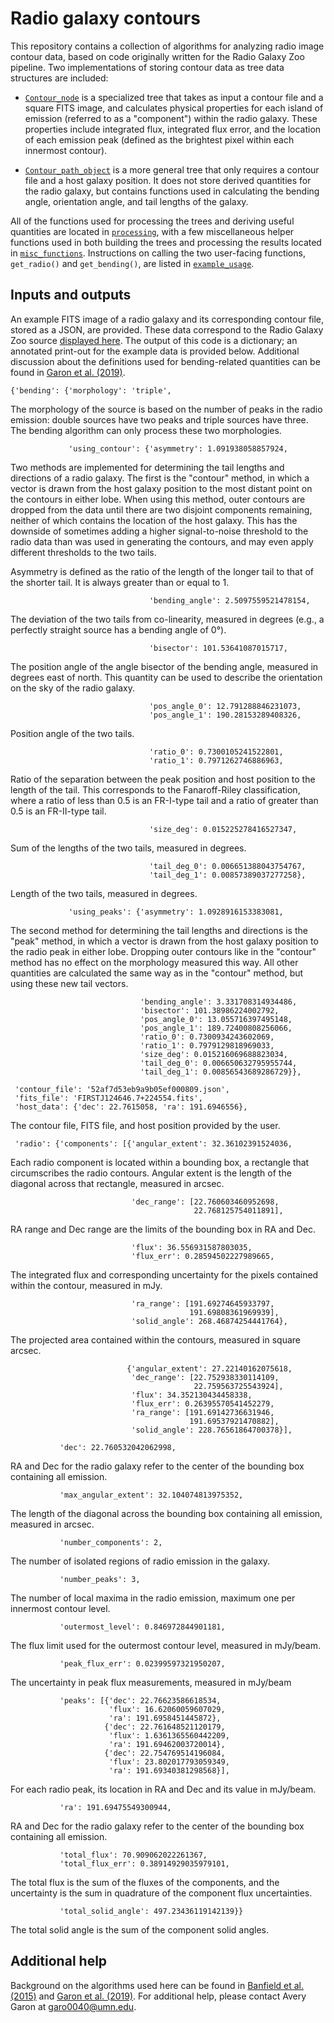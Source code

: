 # Radio galaxy contours

This repository contains a collection of algorithms for analyzing radio image contour data, based on code originally written for the Radio Galaxy Zoo pipeline. Two implementations of storing contour data as tree data structures are included:

- [`Contour_node`](contour_node.py) is a specialized tree that takes as input a contour file and a square FITS image, and calculates physical properties for each island of emission (referred to as a "component") within the radio galaxy. These properties include integrated flux, integrated flux error, and the location of each emission peak (defined as the brightest pixel within each innermost contour).

- [`Contour_path_object`](contour_path_object.py) is a more general tree that only requires a contour file and a host galaxy position. It does not store derived quantities for the radio galaxy, but contains functions used in calculating the bending angle, orientation angle, and tail lengths of the galaxy.

All of the functions used for processing the trees and deriving useful quantities are located in [`processing`](processing.py), with a few miscellaneous helper functions used in both building the trees and processing the results located in [`misc_functions`](misc_functions.py). Instructions on calling the two user-facing functions, `get_radio()` and `get_bending()`, are listed in [`example_usage`](example_usage.py).

## Inputs and outputs

An example FITS image of a radio galaxy and its corresponding contour file, stored as a JSON, are provided. These data correspond to the Radio Galaxy Zoo source [displayed here](https://radiotalk.galaxyzoo.org/#/subjects/ARG00026qx). The output of this code is a dictionary; an annotated print-out for the example data is provided below. Additional discussion about the definitions used for bending-related quantities can be found in [Garon et al. (2019)](https://iopscience.iop.org/article/10.3847/1538-3881/aaff62).

```
{'bending': {'morphology': 'triple',
```

The morphology of the source is based on the number of peaks in the radio emission: double sources have two peaks and triple sources have three. The bending algorithm can only process these two morphologies.

```
             'using_contour': {'asymmetry': 1.091938058857924,
```

Two methods are implemented for determining the tail lengths and directions of a radio galaxy. The first is the "contour" method, in which a vector is drawn from the host galaxy position to the most distant point on the contours in either lobe. When using this method, outer contours are dropped from the data until there are two disjoint components remaining, neither of which contains the location of the host galaxy. This has the downside of sometimes adding a higher signal-to-noise threshold to the radio data than was used in generating the contours, and may even apply different thresholds to the two tails.

Asymmetry is defined as the ratio of the length of the longer tail to that of the shorter tail. It is always greater than or equal to 1.

```
                               'bending_angle': 2.5097559521478154,
```

The deviation of the two tails from co-linearity, measured in degrees (e.g., a perfectly straight source has a bending angle of 0°).

```
                               'bisector': 101.53641087015717,
```

The position angle of the angle bisector of the bending angle, measured in degrees east of north. This quantity can be used to describe the orientation on the sky of the radio galaxy.

```
                               'pos_angle_0': 12.791288846231073,
                               'pos_angle_1': 190.28153289408326,
```

Position angle of the two tails.

```
                               'ratio_0': 0.7300105241522801,
                               'ratio_1': 0.7971262746886963,
```

Ratio of the separation between the peak position and host position to the length of the tail. This corresponds to the Fanaroff-Riley classification, where a ratio of less than 0.5 is an FR-I-type tail and a ratio of greater than 0.5 is an FR-II-type tail.

```
                               'size_deg': 0.015225278416527347,
```

Sum of the lengths of the two tails, measured in degrees.

```
                               'tail_deg_0': 0.006651388043754767,
                               'tail_deg_1': 0.00857389037277258},
```

Length of the two tails, measured in degrees.

```
             'using_peaks': {'asymmetry': 1.0928916153383081,
```

The second method for determining the tail lengths and directions is the "peak" method, in which a vector is drawn from the host galaxy position to the radio peak in either lobe. Dropping outer contours like in the "contour" method has no effect on the morphology measured this way. All other quantities are calculated the same way as in the "contour" method, but using these new tail vectors.

```
                             'bending_angle': 3.331708314934486,
                             'bisector': 101.38986224002792,
                             'pos_angle_0': 13.055716397495148,
                             'pos_angle_1': 189.72400808256066,
                             'ratio_0': 0.7300934243602069,
                             'ratio_1': 0.7979129818969033,
                             'size_deg': 0.015216069688823034,
                             'tail_deg_0': 0.006650632795955744,
                             'tail_deg_1': 0.00856543689286729}},
```
```
 'contour_file': '52af7d53eb9a9b05ef000809.json',
 'fits_file': 'FIRSTJ124646.7+224554.fits',
 'host_data': {'dec': 22.7615058, 'ra': 191.6946556},
```

The contour file, FITS file, and host position provided by the user.

```
 'radio': {'components': [{'angular_extent': 32.36102391524036,
```

Each radio component is located within a bounding box, a rectangle that circumscribes the radio contours. Angular extent is the length of the diagonal across that rectangle, measured in arcsec.

```
                           'dec_range': [22.760603460952698,
                                         22.768125754011891],
```

RA range and Dec range are the limits of the bounding box in RA and Dec.

```
                           'flux': 36.556931587803035,
                           'flux_err': 0.28594502227989665,
```

The integrated flux and corresponding uncertainty for the pixels contained within the contour, measured in mJy.

```
                           'ra_range': [191.69274645933797,
                                        191.69808361969939],
                           'solid_angle': 268.46874254441764},
```

The projected area contained within the contours, measured in square arcsec.

```
                          {'angular_extent': 27.22140162075618,
                           'dec_range': [22.752938330114109,
                                         22.759563725543924],
                           'flux': 34.352130434458338,
                           'flux_err': 0.26395570541452279,
                           'ra_range': [191.69142736631946,
                                        191.69537921470882],
                           'solid_angle': 228.76561864700378}],
```
```
           'dec': 22.760532042062998,
```

RA and Dec for the radio galaxy refer to the center of the bounding box containing all emission.

```
           'max_angular_extent': 32.104074813975352,
```

The length of the diagonal across the bounding box containing all emission, measured in arcsec.

```
           'number_components': 2,
```

The number of isolated regions of radio emission in the galaxy.

```
           'number_peaks': 3,
```

The number of local maxima in the radio emission, maximum one per innermost contour level.

```
           'outermost_level': 0.846972844901181,
```

The flux limit used for the outermost contour level, measured in mJy/beam.

```
           'peak_flux_err': 0.02399597321950207,
```

The uncertainty in peak flux measurements, measured in mJy/beam

```
           'peaks': [{'dec': 22.76623586618534,
                      'flux': 16.62060059607029,
                      'ra': 191.6958451445872},
                     {'dec': 22.761648521120179,
                      'flux': 1.6361365560442209,
                      'ra': 191.69462003720014},
                     {'dec': 22.754769514196084,
                      'flux': 23.802017793059349,
                      'ra': 191.69340381298568}],
```

For each radio peak, its location in RA and Dec and its value in mJy/beam.

```
           'ra': 191.69475549300944,
```

RA and Dec for the radio galaxy refer to the center of the bounding box containing all emission.

```
           'total_flux': 70.909062022261367,
           'total_flux_err': 0.38914929035979101,
```

The total flux is the sum of the fluxes of the components, and the uncertainty is the sum in quadrature of the component flux uncertainties.

```
           'total_solid_angle': 497.23436119142139}}
```

The total solid angle is the sum of the component solid angles.

## Additional help

Background on the algorithms used here can be found in [Banfield et al. (2015)](https://academic.oup.com/mnras/article/453/3/2326/1075547) and [Garon et al. (2019)](https://iopscience.iop.org/article/10.3847/1538-3881/aaff62). For additional help, please contact Avery Garon at [garo0040@umn.edu](mailto:garo0040@umn.edu).
